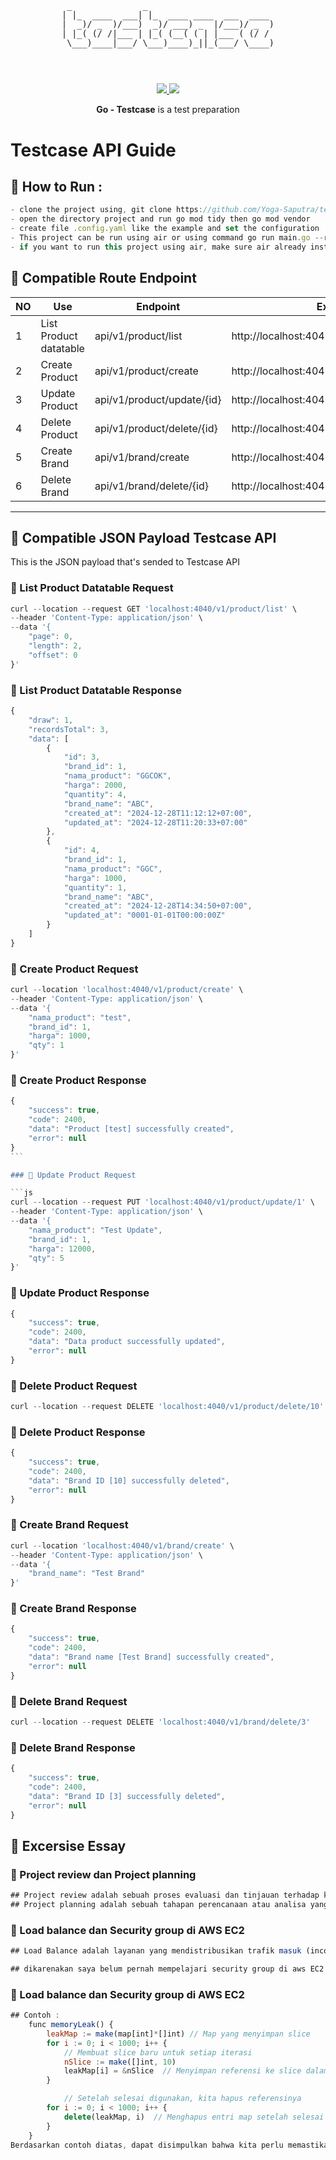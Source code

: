 <pre style="font-size: 1.4vw;">
<p align="center">
                                          
 _              _                         
| |_  ____  ___| |_  ____ ____  ___  ____ 
|  _)/ _  )/___)  _)/ ___) _  |/___)/ _  )
| |_( (/ /|___ | |_( (__( ( | |___ ( (/ / 
 \___)____|___/ \___)____)_||_(___/ \____)
                                          
</p>
</pre>
<p align="center">
<a href="https://golang.org/">
    <img src="https://img.shields.io/badge/Made%20with-Go-1f425f.svg">
</a>
<a href="/LICENSE">
    <img src="https://img.shields.io/badge/License-MIT-green.svg">
</a>
</p>
<p align="center">
<b>Go - Testcase</b> is a test preparation </b>
</p>

# Testcase API Guide

## 🔀 How to Run :

```js
- clone the project using, git clone https://github.com/Yoga-Saputra/testcase.git
- open the directory project and run go mod tidy then go mod vendor
- create file .config.yaml like the example and set the configuration
- This project can be run using air or using command go run main.go --run
- if you want to run this project using air, make sure air already install  on your laptop
```

## 🔀 Compatible Route Endpoint

| NO  | Use                    | Endpoint                   | Example                                      | Action |
| --- | ---------------------- | -------------------------- | -------------------------------------------- | ------ |
| 1   | List Product datatable | api/v1/product/list        | http://localhost:4040/v1/product/list        | GET    |
| 2   | Create Product         | api/v1/product/create      | http://localhost:4040/v1/product/create      | POST   |
| 3   | Update Product         | api/v1/product/update/{id} | http://localhost:4040/v1/product/update/{id} | PUT    |
| 4   | Delete Product         | api/v1/product/delete/{id} | http://localhost:4040/v1/product/delete/{id} | DELETE |
| 5   | Create Brand           | api/v1/brand/create        | http://localhost:4040/v1/brand/create        | POST   |
| 6   | Delete Brand           | api/v1/brand/delete/{id}   | http://localhost:4040/v1/brand/delete/{id}   | DELETE |

---

## 📖 Compatible JSON Payload Testcase API

This is the JSON payload that's sended to Testcase API

### 💸 List Product Datatable Request

```js
curl --location --request GET 'localhost:4040/v1/product/list' \
--header 'Content-Type: application/json' \
--data '{
    "page": 0,
    "length": 2,
    "offset": 0
}'
```

### 💸 List Product Datatable Response

```js
{
    "draw": 1,
    "recordsTotal": 3,
    "data": [
        {
            "id": 3,
            "brand_id": 1,
            "nama_product": "GGCOK",
            "harga": 2000,
            "quantity": 4,
            "brand_name": "ABC",
            "created_at": "2024-12-28T11:12:12+07:00",
            "updated_at": "2024-12-28T11:20:33+07:00"
        },
        {
            "id": 4,
            "brand_id": 1,
            "nama_product": "GGC",
            "harga": 1000,
            "quantity": 1,
            "brand_name": "ABC",
            "created_at": "2024-12-28T14:34:50+07:00",
            "updated_at": "0001-01-01T00:00:00Z"
        }
    ]
}
```

### 💸 Create Product Request

```js
curl --location 'localhost:4040/v1/product/create' \
--header 'Content-Type: application/json' \
--data '{
	"nama_product": "test",
    "brand_id": 1,
    "harga": 1000,
    "qty": 1
}'
```

### 💸 Create Product Response

````js
{
    "success": true,
    "code": 2400,
    "data": "Product [test] successfully created",
    "error": null
}
```

### 💸 Update Product Request

```js
curl --location --request PUT 'localhost:4040/v1/product/update/1' \
--header 'Content-Type: application/json' \
--data '{
	"nama_product": "Test Update",
    "brand_id": 1,
    "harga": 12000,
    "qty": 5
}'
````

### 💸 Update Product Response

```js
{
    "success": true,
    "code": 2400,
    "data": "Data product successfully updated",
    "error": null
}
```

### 💸 Delete Product Request

```js
curl --location --request DELETE 'localhost:4040/v1/product/delete/10'
```

### 💸 Delete Product Response

```js
{
    "success": true,
    "code": 2400,
    "data": "Brand ID [10] successfully deleted",
    "error": null
}
```

### 💸 Create Brand Request

```js
curl --location 'localhost:4040/v1/brand/create' \
--header 'Content-Type: application/json' \
--data '{
	"brand_name": "Test Brand"
}'
```

### 💸 Create Brand Response

```js
{
    "success": true,
    "code": 2400,
    "data": "Brand name [Test Brand] successfully created",
    "error": null
}
```

### 💸 Delete Brand Request

```js
curl --location --request DELETE 'localhost:4040/v1/brand/delete/3'
```

### 💸 Delete Brand Response

```js
{
    "success": true,
    "code": 2400,
    "data": "Brand ID [3] successfully deleted",
    "error": null
}
```

## 📖 Excersise Essay

### 💸 Project review dan Project planning

```js
## Project review adalah sebuah proses evaluasi dan tinjauan terhadap kemajuan , kualitas dari proyek yang sedang kita kembangkan.  Tujuannya untuk memastikan bahwa proyek yang sedang dikembangkan berjalan sesuai timeline yang sudah direncanakan
## Project planning adalah sebuah tahapan perencanaan atau analisa yang dilakukan sebelum memulai pengembangan sistem atau aplikasi.
```

### 💸 Load balance dan Security group di AWS EC2

```js
## Load Balance adalah layanan yang mendistribusikan trafik masuk (incoming traffic) ke beberapa instances untuk memastikan aplikasi tetap berjalan secara optimal, ketika ada lonjakan trafik. Load balancer bertujuan untuk meningkatkan ketersediaan (availability) dan skalabilitas aplikasi dengan mendistribusikan beban secara merata, sehingga menghindari beban berlebih pada satu instance atau server.

## dikarenakan saya belum pernah mempelajari security group di aws EC2 atau devops, saya kurang begitu paham, tapi saya sayang antusian untuk mempelajari lebih lanjut untuk aws dan dari hasil saya membaca beberapa artikel berfungsi sebagai firewall virtual yang mengontrol trafik masuk dan keluar ke EC2 instances. Security group memungkinkan untuk menetapkan aturan (rules) berdasarkan IP address, protokol, dan port untuk menentukan jenis trafik yang diperbolehkan atau ditolak ke atau dari instance EC2.
```

### 💸 Load balance dan Security group di AWS EC2

```js
## Contoh :
    func memoryLeak() {
        leakMap := make(map[int]*[]int) // Map yang menyimpan slice
        for i := 0; i < 1000; i++ {
            // Membuat slice baru untuk setiap iterasi
            nSlice := make([]int, 10)
            leakMap[i] = &nSlice  // Menyimpan referensi ke slice dalam map
        }

            // Setelah selesai digunakan, kita hapus referensinya
        for i := 0; i < 1000; i++ {
            delete(leakMap, i)  // Menghapus entri map setelah selesai digunakan
        }
    }
Berdasarkan contoh diatas, dapat disimpulkan bahwa kita perlu memastikan bahwa objek yang tidak digunakan lagi bisa dibebaskan dari memori dengan cara menghapus referensinya.
```
